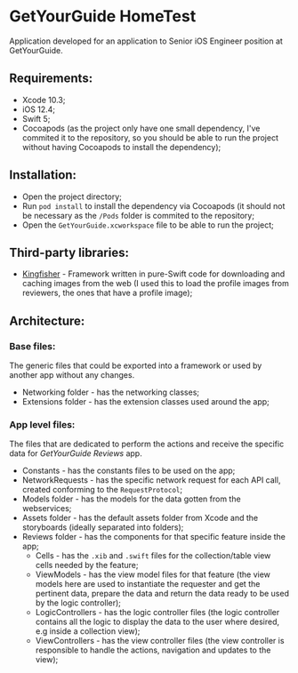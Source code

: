 # GetYourGuide HomeTest

Application developed for an application to Senior iOS Engineer position at GetYourGuide.

## Requirements:

- Xcode 10.3;
- iOS 12.4;
- Swift 5;
- Cocoapods (as the project only have one small dependency, I've commited it to the repository, so you should be able to run the project without having Cocoapods to install the dependency);

## Installation:

- Open the project directory;
- Run `pod install` to install the dependency via Cocoapods (it should not be necessary as the `/Pods` folder is commited to the repository;
- Open the `GetYourGuide.xcworkspace` file to be able to run the project;

## Third-party libraries:

- [Kingfisher](https://github.com/onevcat/Kingfisher) - Framework written in pure-Swift code for downloading and caching images from the web (I used this to load the profile images from reviewers, the ones that have a profile image);

## Architecture:

### Base files:
The generic files that could be exported into a framework or used by another app without any changes.

- Networking folder - has the networking classes;
- Extensions folder - has the extension classes used around the app;

### App level files:
The files that are dedicated to perform the actions and receive the specific data for  _GetYourGuide Reviews_ app.

- Constants - has the constants files to be used on the app;
- NetworkRequests - has the specific network request for each API call, created conforming to the `RequestProtocol`;
- Models folder - has the models for the data gotten from the webservices;
- Assets folder - has the default assets folder from Xcode and the storyboards (ideally separated into folders);
- Reviews folder - has the components for that specific feature inside the app;
  - Cells - has the `.xib` and `.swift` files for the collection/table view cells needed by the feature;
  - ViewModels - has the view model files for that feature (the view models here are used to instantiate the requester and get the pertinent data, prepare the data and return the data ready to be used by the logic controller);
  - LogicControllers - has the logic controller files (the logic controller contains all the logic to display the data to the user where desired, e.g inside a collection view);
  - ViewControllers - has the view controller files (the view controller is responsible to handle the actions, navigation and updates to the view);
